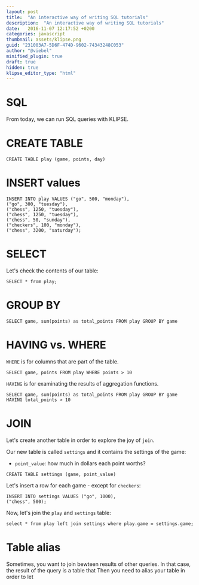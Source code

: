 ```yaml
---
layout: post
title:  "An interactive way of writing SQL tutorials"
description:  "An interactive way of writing SQL tutorials"
date:   2016-11-07 12:17:52 +0200
categories: javascript
thumbnail: assets/klipse.png
guid: "231003A7-5D6F-474D-9602-74343248C053"
author: "@viebel"
minified_plugin: true
draft: true
hidden: true
klipse_editor_type: "html"
---
```


# SQL

From today, we can run SQL queries with KLIPSE.

# CREATE TABLE

~~~klipse-sql
CREATE TABLE play (game, points, day)
~~~

# INSERT values

~~~klipse-sql
INSERT INTO play VALUES ("go", 500, "monday"),
("go", 300, "tuesday"),
("chess", 1250, "tuesday"),
("chess", 1250, "tuesday"),
("chess", 50, "sunday"),
("checkers", 100, "monday"),
("chess", 3200, "saturday");
~~~

# SELECT

Let's check the contents of our table:

~~~klipse-sql
SELECT * from play;
~~~

# GROUP BY

~~~klipse-sql
SELECT game, sum(points) as total_points FROM play GROUP BY game
~~~

# HAVING vs. WHERE

`WHERE` is for columns that are part of the table.

~~~klipse-sql
SELECT game, points FROM play WHERE points > 10
~~~

`HAVING` is for examinating the results of aggregation functions.

~~~klipse-sql
SELECT game, sum(points) as total_points FROM play GROUP BY game HAVING total_points > 10
~~~


# JOIN 

Let's create another table in order to explore the joy of `join`.

Our new table is called `settings` and it contains the settings of the game:

- `point_value`: how much in dollars each point worths?

~~~klipse-sql
CREATE TABLE settings (game, point_value)
~~~


Let's insert a row for each game - except for `checkers`:

~~~klipse-sql
INSERT INTO settings VALUES ("go", 1000),
("chess", 500);
~~~


Now, let's join the `play` and `settings` table:

~~~klipse-sql
select * from play left join settings where play.game = settings.game;
~~~

# Table alias

Sometimes, you want to join bewteen results of other queries. In that case, the result of the query is a table that Then you need to alias your table in order to let

~~~klipse-sql
~~~
